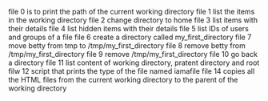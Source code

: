 file 0 is to print the path of the current working directory
file 1 list the items in the working directory
file 2 change directory to home
file 3 list items with their details
file 4 list hidden items with their details
file 5 list IDs of users and groups of a file
file 6 create a directory called my_first_directory
file 7 move betty from tmp to /tmp/my_first_directory
file 8 remove betty from /tmp/my_first_directory
file 9 remove /tmp/my_first_directory
file 10 go back a directory
file 11 list content of working directory, pratent directory and root
filw 12 script that prints the type of the file named iamafile
file 14 copies all the HTML files from the current working directory to the parent of the working directory
